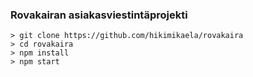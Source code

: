 
### Rovakairan asiakasviestintäprojekti


```
> git clone https://github.com/hikimikaela/rovakaira
> cd rovakaira
> npm install
> npm start
```
